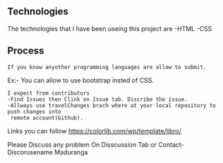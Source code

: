 ## Technologies
The technologies that I have been useing this project are
-HTML 
-CSS
 
 ## Process
    If you know anyother programming languages are allow to submit.
    
   Ex:- You can allow to use bootstrap insted of CSS.
   
    I expect from contributors
    -Find Issues then Clink on Issue tab. Discribe the issue. 
    -Allways use travelChanges brach where at your local repository to push changes into
     remote account(Github).
    
   Links you can follow https://colorlib.com/wp/template/libro/

Please Discuss any problem On Disscussion Tab or
Contact-  Discorusename  Maduranga 



